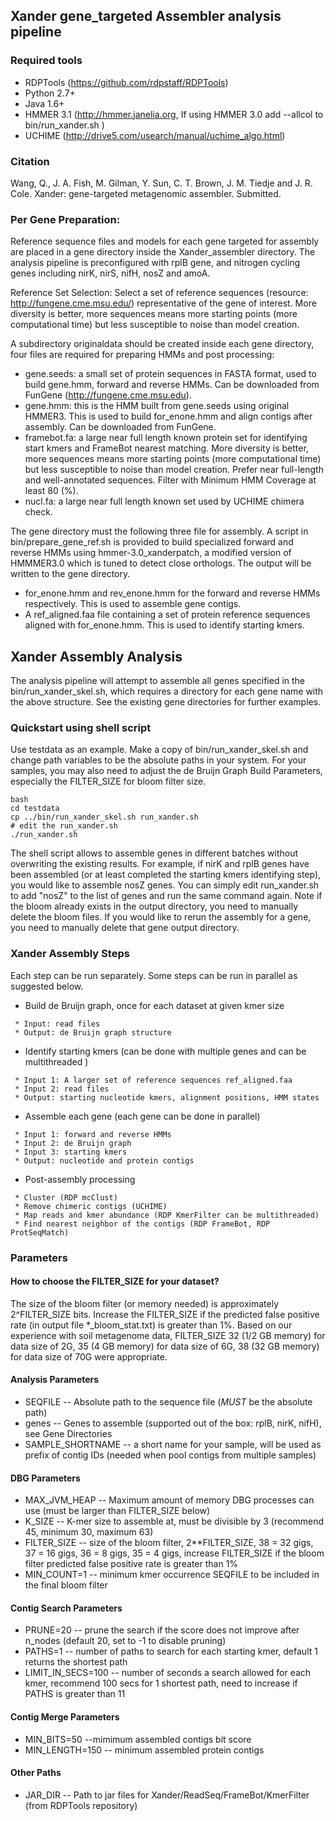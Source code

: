 ## Xander gene_targeted Assembler analysis pipeline

### Required tools

* RDPTools (https://github.com/rdpstaff/RDPTools)
* Python 2.7+
* Java 1.6+
* HMMER 3.1 (http://hmmer.janelia.org, If using HMMER 3.0 add --allcol to bin/run_xander.sh )
* UCHIME (http://drive5.com/usearch/manual/uchime_algo.html)

### Citation
Wang, Q., J. A. Fish, M. Gilman, Y. Sun, C. T. Brown, J. M. Tiedje and J. R. Cole. Xander: gene-targeted metagenomic assembler. Submitted.

### Per Gene Preparation:

Reference sequence files and models for each gene targeted for assembly are placed in a gene directory inside the Xander_assembler directory. The analysis pipeline is preconfigured with rplB gene, and nitrogen cycling genes including nirK, nirS, nifH, nosZ and amoA.

Reference Set Selection: Select a set of reference sequences (resource: http://fungene.cme.msu.edu/) representative of the gene of interest. More diversity is better, more sequences means more starting points (more computational time) but less susceptible to noise than model creation.

A subdirectory originaldata should be created inside each gene directory, four files are required for preparing HMMs and post processing:
* gene.seeds: a small set of protein sequences in FASTA format, used to build gene.hmm, forward and reverse HMMs. Can be downloaded from FunGene (http://fungene.cme.msu.edu).
* gene.hmm: this is the HMM built from gene.seeds using original HMMER3. This is used to build for_enone.hmm and align contigs after assembly. Can be downloaded from FunGene.
* framebot.fa: a large near full length known protein set for identifying start kmers and FrameBot nearest matching. More diversity is better, more sequences means more starting points (more computational time) but less susceptible to noise than model creation. Prefer near full-length and well-annotated sequences. Filter with Minimum HMM Coverage at least 80 (%). 
* nucl.fa: a large near full length known set used by UCHIME chimera check. 

The gene directory must the following three file for assembly. A script in bin/prepare_gene_ref.sh is provided to build specialized forward and reverse HMMs using hmmer-3.0_xanderpatch, a modified version of HMMMER3.0 which is tuned to detect close orthologs. The output will be written to the gene directory.
* for_enone.hmm and rev_enone.hmm for the forward and reverse HMMs respectively. This is used to assemble gene contigs.
* A ref_aligned.faa file containing a set of protein reference sequences aligned with for_enone.hmm. This is used to identify starting kmers. 


## Xander Assembly Analysis

The analysis pipeline will attempt to assemble all genes specified in the bin/run_xander_skel.sh, which requires a directory for each gene name with the above structure.  See the existing gene directories for further examples.

### Quickstart using shell script
Use testdata as an example. Make a copy of bin/run_xander_skel.sh and change path variables to be the absolute paths in your system. For your samples, you may also need to adjust the de Bruijn Graph Build Parameters, especially the FILTER_SIZE for bloom filter size.

```
bash
cd testdata
cp ../bin/run_xander_skel.sh run_xander.sh
# edit the run_xander.sh
./run_xander.sh
```

The shell script allows to assemble genes in different batches without overwriting the existing results. For example, if nirK and rplB genes have been assembled (or at least completed the starting kmers identifying step), you would like to assemble nosZ genes. You can simply edit run_xander.sh to add "nosZ" to the list of genes and run the same command again. Note if the bloom already exists in the output directory, you need to manually delete the bloom files. If you would like to rerun the assembly for a gene, you need to manually delete that gene output directory.

### Xander Assembly Steps 

Each step can be run separately. Some steps can be run in parallel as suggested below. 

* Build de Bruijn graph, once for each dataset at given kmer size
```
 * Input: read files
 * Output: de Bruijn graph structure
```

* Identify starting kmers (can be done with multiple genes and can be multithreaded )
```
 * Input 1: A larger set of reference sequences ref_aligned.faa  
 * Input 2: read files
 * Output: starting nucleotide kmers, alignment positions, HMM states
```

* Assemble each gene (each gene can be done in parallel)
```
 * Input 1: forward and reverse HMMs
 * Input 2: de Bruijn graph
 * Input 3: starting kmers
 * Output: nucleotide and protein contigs
```

* Post-assembly processing
```
 * Cluster (RDP mcClust)
 * Remove chimeric contigs (UCHIME)
 * Map reads and kmer abundance (RDP KmerFilter can be multithreaded) 
 * Find nearest neighbor of the contigs (RDP FrameBot, RDP ProtSeqMatch)
```

### Parameters

#### How to choose the FILTER_SIZE for your dataset?
The size of the bloom filter (or memory needed) is approximately 2^FILTER_SIZE bits. Increase the FILTER_SIZE if the predicted false positive rate (in output file *_bloom_stat.txt) is greater than 1%. Based on our experience with soil metagenome data, FILTER_SIZE 32 (1/2 GB memory) for data size of 2G, 35 (4 GB memory) for data size of 6G, 38 (32 GB memory) for data size of 70G were appropriate. 

#### Analysis Parameters
* SEQFILE -- Absolute path to the sequence file (_MUST_ be the absolute path)
* genes -- Genes to assemble (supported out of the box: rplB, nirK, nifH), see Gene Directories
* SAMPLE_SHORTNAME -- a short name for your sample, will be used as prefix of contig IDs (needed when pool contigs from multiple samples)

#### DBG Parameters
* MAX_JVM_HEAP -- Maximum amount of memory DBG processes can use (must be larger than FILTER_SIZE below)
* K_SIZE -- K-mer size to assemble at, must be divisible by 3 (recommend 45, minimum 30, maximum 63)
* FILTER_SIZE -- size of the bloom filter, 2**FILTER_SIZE, 38 = 32 gigs, 37 = 16 gigs, 36 = 8 gigs, 35 = 4 gigs, increase FILTER_SIZE if the bloom filter predicted false positive rate is greater than 1%
* MIN_COUNT=1 -- minimum kmer occurrence SEQFILE to be included in the final bloom filter

#### Contig Search Parameters
* PRUNE=20 -- prune the search if the score does not improve after n_nodes (default 20, set to -1 to disable pruning)
* PATHS=1 -- number of paths to search for each starting kmer, default 1 returns the shortest path
* LIMIT_IN_SECS=100 -- number of seconds a search allowed for each kmer, recommend 100 secs for 1 shortest path, need to increase if PATHS is greater than 11

#### Contig Merge Parameters
* MIN_BITS=50 --mimimum assembled contigs bit score
* MIN_LENGTH=150  -- minimum assembled protein contigs

#### Other Paths
* JAR_DIR -- Path to jar files for Xander/ReadSeq/FrameBot/KmerFilter (from RDPTools repository)

